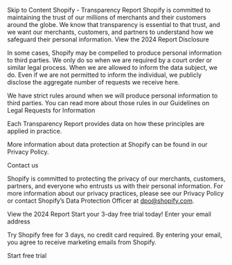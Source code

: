 Skip to Content
Shopify -
Transparency Report
Shopify is committed to maintaining the trust of our millions of merchants and their customers around the globe. We know that transparency is essential to that trust, and we want our merchants, customers, and partners to understand how we safeguard their personal information.
View the 2024 Report
Disclosure

In some cases, Shopify may be compelled to produce personal information to third parties. We only do so when we are required by a court order or similar legal process. When we are allowed to inform the data subject, we do. Even if we are not permitted to inform the individual, we publicly disclose the aggregate number of requests we receive here.

We have strict rules around when we will produce personal information to third parties. You can read more about those rules in our Guidelines on Legal Requests for Information

Each Transparency Report provides data on how these principles are applied in practice.

More information about data protection at Shopify can be found in our Privacy Policy.

Contact us

Shopify is committed to protecting the privacy of our merchants, customers, partners, and everyone who entrusts us with their personal information. For more information about our privacy practices, please see our Privacy Policy or contact Shopify’s Data Protection Officer at dpo@shopify.com.

View the 2024 Report
Start your 3-day free trial today!
Enter your email address

Try Shopify free for 3 days, no credit card required. By entering your email, you agree to receive marketing emails from Shopify.

Start free trial